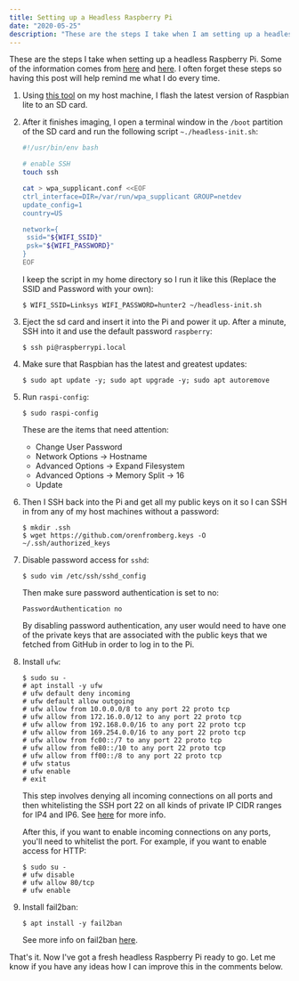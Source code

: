 ```yaml
---
title: Setting up a Headless Raspberry Pi
date: "2020-05-25"
description: "These are the steps I take when I am setting up a headless Raspberry Pi."
---
```


These are the steps I take when setting up a headless Raspberry Pi. Some of the information comes from [here](https://www.raspberrypi.org/documentation/configuration/wireless/headless.md) and [here](https://www.tomshardware.com/reviews/raspberry-pi-headless-setup-how-to,6028.html). I often forget these steps so having this post will help remind me what I do every time.

1. Using [this tool](https://www.raspberrypi.org/blog/raspberry-pi-imager-imaging-utility/) on my host machine, I flash the latest version of Raspbian lite to an SD card.

1. After it finishes imaging, I open a terminal window in the `/boot` partition of the SD card and run the following script `~./headless-init.sh`:
    ```bash
    #!/usr/bin/env bash

    # enable SSH
    touch ssh

    cat > wpa_supplicant.conf <<EOF
    ctrl_interface=DIR=/var/run/wpa_supplicant GROUP=netdev
    update_config=1
    country=US

    network={
     ssid="${WIFI_SSID}"
     psk="${WIFI_PASSWORD}"
    }
    EOF
    ```

    I keep the script in my home directory so I run it like this (Replace the SSID and Password with your own):

    ```
    $ WIFI_SSID=Linksys WIFI_PASSWORD=hunter2 ~/headless-init.sh
    ```

1. Eject the sd card and insert it into the Pi and power it up. After a minute, SSH into it and use the default password `raspberry`:

    ```
    $ ssh pi@raspberrypi.local
    ```

1. Make sure that Raspbian has the latest and greatest updates:

    ```
    $ sudo apt update -y; sudo apt upgrade -y; sudo apt autoremove
    ```

1. Run `raspi-config`:

    ```
    $ sudo raspi-config
    ```

    These are the items that need attention:

    * Change User Password
    * Network Options -> Hostname
    * Advanced Options -> Expand Filesystem
    * Advanced Options -> Memory Split -> 16
    * Update

1. Then I SSH back into the Pi and get all my public keys on it so I can SSH in from any of my host machines without a password:

    ```
    $ mkdir .ssh
    $ wget https://github.com/orenfromberg.keys -O ~/.ssh/authorized_keys
    ```

1. Disable password access for `sshd`:
    ```
    $ sudo vim /etc/ssh/sshd_config
    ```
    Then make sure password authentication is set to no:
    ```
    PasswordAuthentication no
    ```
    By disabling password authentication, any user would need to have one of the private keys that are associated with the public keys that we fetched from GitHub in order to log in to the Pi.
1. Install `ufw`:
    ```
    $ sudo su -
    # apt install -y ufw
    # ufw default deny incoming
    # ufw default allow outgoing
    # ufw allow from 10.0.0.0/8 to any port 22 proto tcp
    # ufw allow from 172.16.0.0/12 to any port 22 proto tcp
    # ufw allow from 192.168.0.0/16 to any port 22 proto tcp
    # ufw allow from 169.254.0.0/16 to any port 22 proto tcp
    # ufw allow from fc00::/7 to any port 22 proto tcp
    # ufw allow from fe80::/10 to any port 22 proto tcp
    # ufw allow from ff00::/8 to any port 22 proto tcp
    # ufw status
    # ufw enable
    # exit
    ```

    This step involves denying all incoming connections on all ports and then whitelisting the SSH port 22 on all kinds of private IP CIDR ranges for IP4 and IP6. See [here](https://en.wikipedia.org/wiki/Private_network) for more info.

    After this, if you want to enable incoming connections on any ports, you'll need to whitelist the port. For example, if you want to enable access for HTTP:
    ```
    $ sudo su -
    # ufw disable
    # ufw allow 80/tcp
    # ufw enable
    ```

1. Install fail2ban:
    ```
    $ apt install -y fail2ban
    ```

    See more info on fail2ban [here](https://www.fail2ban.org/wiki/index.php/Main_Page).

That's it. Now I've got a fresh headless Raspberry Pi ready to go. Let me know if you have any ideas how I can improve this in the comments below.